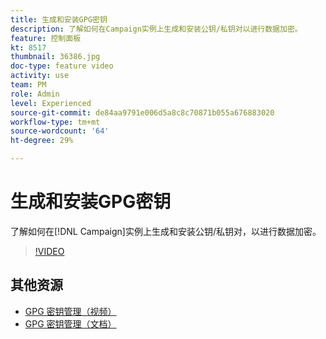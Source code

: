 ```yaml
---
title: 生成和安装GPG密钥
description: 了解如何在Campaign实例上生成和安装公钥/私钥对以进行数据加密。
feature: 控制面板
kt: 8517
thumbnail: 36386.jpg
doc-type: feature video
activity: use
team: PM
role: Admin
level: Experienced
source-git-commit: de84aa9791e006d5a8c8c70871b055a676883020
workflow-type: tm+mt
source-wordcount: '64'
ht-degree: 29%

---
```


# 生成和安装GPG密钥

了解如何在[!DNL Campaign]实例上生成和安装公钥/私钥对，以进行数据加密。

>[!VIDEO](https://video.tv.adobe.com/v/36386?quality=12)

## 其他资源

* [GPG 密钥管理（视频）](./gpg-key-management-overview.md)
* [GPG 密钥管理（文档）](https://experienceleague.adobe.com/docs/control-panel/using/instances-settings/gpg-keys-management.html?lang=zh-Hans)
